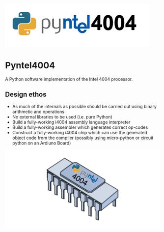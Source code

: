 ![Pyntel 4004 Logo](./images/Pyntel4001_logo.png)
# Pyntel4004
A Python software implementation of the Intel 4004 processor.


## Design ethos
- As much of the internals as possible should be carried out using binary arithmetic and operations
- No external libraries to be used (i.e. pure Python)
- Build a fully-working i4004 assembly language interpreter
- Build a fully-working assembler which generates correct op-codes
- Construct a fully-working i4004 chip which can use the generated object code from the compiler (possibly using micro-python or circuit python on an Ardiuno Board)

![Pyntel 4004 Logo](./images/Pyntel4001_chip.png)
